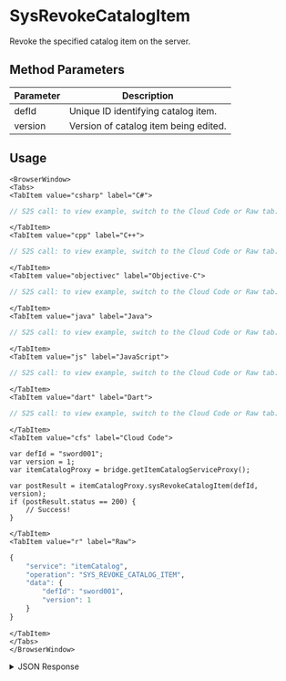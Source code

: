 # SysRevokeCatalogItem

Revoke the specified catalog item on the server.

<PartialServop service_name="itemCatalog" operation_name="SYS_REVOKE_CATALOG_ITEM" />

## Method Parameters

| Parameter | Description                           |
| --------- | ------------------------------------- |
| defId     | Unique ID identifying catalog item.   |
| version   | Version of catalog item being edited. |

## Usage

```mdx-code-block
<BrowserWindow>
<Tabs>
<TabItem value="csharp" label="C#">
```

```csharp
// S2S call: to view example, switch to the Cloud Code or Raw tab.
```

```mdx-code-block
</TabItem>
<TabItem value="cpp" label="C++">
```

```cpp
// S2S call: to view example, switch to the Cloud Code or Raw tab.
```

```mdx-code-block
</TabItem>
<TabItem value="objectivec" label="Objective-C">
```

```objectivec
// S2S call: to view example, switch to the Cloud Code or Raw tab.
```

```mdx-code-block
</TabItem>
<TabItem value="java" label="Java">
```

```java
// S2S call: to view example, switch to the Cloud Code or Raw tab.
```

```mdx-code-block
</TabItem>
<TabItem value="js" label="JavaScript">
```

```javascript
// S2S call: to view example, switch to the Cloud Code or Raw tab.
```

```mdx-code-block
</TabItem>
<TabItem value="dart" label="Dart">
```

```dart
// S2S call: to view example, switch to the Cloud Code or Raw tab.
```

```mdx-code-block
</TabItem>
<TabItem value="cfs" label="Cloud Code">
```

```cfscript
var defId = "sword001";
var version = 1;
var itemCatalogProxy = bridge.getItemCatalogServiceProxy();

var postResult = itemCatalogProxy.sysRevokeCatalogItem(defId, version);
if (postResult.status == 200) {
    // Success!
}
```

```mdx-code-block
</TabItem>
<TabItem value="r" label="Raw">
```

```r
{
	"service": "itemCatalog",
	"operation": "SYS_REVOKE_CATALOG_ITEM",
	"data": {
		"defId": "sword001",
		"version": 1
	}
}
```

```mdx-code-block
</TabItem>
</Tabs>
</BrowserWindow>
```

<details>
<summary>JSON Response</summary>

```json
{
    "data": {
        "defId": "sword001",
        "name": "Cherry Sword",
        "desc": "A crimson sword whose blade was forged in Cherry Kool-aid!",
        "type": "ITEM",
        "category": "sword",
        "tags": ["weapon", "pointy", "crimson", "cherry"],
        "buyPrice": {
            "coins": 250
        },
        "sellPrice": {
            "coins": 180
        },
        "image": "//cherrySword.jpg",
        "resourceGroup": "equipment.asset",
        "resourceTag": "sword001",
        "meta": {
            "speed": 80,
            "damage": 10,
            "accuracy": 85,
            "range": 7
        },
        "initData": {
            "condition": 100,
            "bonus": 0
        },
        "pState": "REVOKED",
        "publishedAt": 1567192243524,
        "createdAt": 1567192113061,
        "updatedAt": 1567192290585,
        "version": 6,
        "stackable": false,
        "consumable": false,
        "uses": null,
        "coolDownSecs": 0,
        "recoverySecs": 0,
        "activatable": false,
        "statusName": null,
        "activeSecs": null,
        "tradable": false,
        "blockchain": false,
        "blockchainDefId": null
    },
    "status": 200
}
```

</details>
